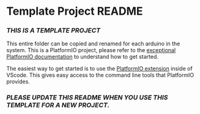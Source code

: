 # Template Project README

### ***THIS IS A TEMPLATE PROJECT***

This entire folder can be copied and renamed for each arduino in
the system. This is a PlatformIO project, please refer to the 
[exceptional PlatformIO documentation](https://docs.platformio.org/en/latest/what-is-platformio.html)
to understand how to get started.

The easiest way to get started is to use the [PlatformIO extension](https://platformio.org/install/ide?install=vscode)
inside of VScode. This gives easy access to the command line tools
that PlatformIO provides.

### ***PLEASE UPDATE THIS README WHEN YOU USE THIS TEMPLATE FOR A NEW PROJECT.***